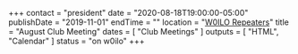 +++
contact = "president"
date = "2020-08-18T19:00:00-05:00"
publishDate = "2019-11-01"
endTime = ""
location = "[W0ILO Repeaters](/radios/)"
title = "August Club Meeting"
dates = [ "Club Meetings" ]
outputs = [ "HTML", "Calendar" ]
status = "on w0ilo"
+++
